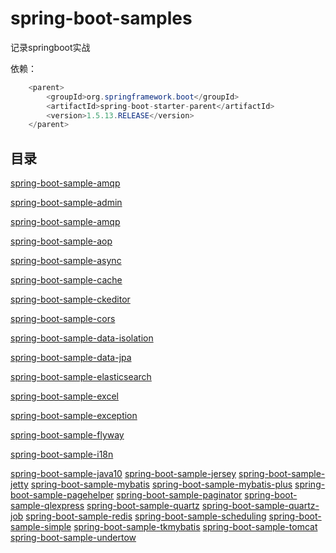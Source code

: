 # spring-boot-samples

记录springboot实战

依赖：

```java
    <parent>
        <groupId>org.springframework.boot</groupId>
        <artifactId>spring-boot-starter-parent</artifactId>
        <version>1.5.13.RELEASE</version>
    </parent>
```

## 目录

[spring-boot-sample-amqp](/spring-boot-sample-amqp/README.md)


[spring-boot-sample-admin](/spring-boot-sample-admin/README.md)

[spring-boot-sample-amqp](/spring-boot-sample-amqp/README.md)

[spring-boot-sample-aop](/spring-boot-sample-aop/README.md)

[spring-boot-sample-async](/spring-boot-sample-async/README.md)

[spring-boot-sample-cache](/spring-boot-sample-cache/README.md)

[spring-boot-sample-ckeditor](/spring-boot-sample-ckeditor/README.md)

[spring-boot-sample-cors](/spring-boot-sample-cors/README.md)

[spring-boot-sample-data-isolation](/spring-boot-sample-data-isolation/README.md)

[spring-boot-sample-data-jpa](/spring-boot-sample-data-jpa/README.md)

[spring-boot-sample-elasticsearch](/spring-boot-sample-elasticsearch/README.md)

[spring-boot-sample-excel](/spring-boot-sample-excel/README.md)

[spring-boot-sample-exception](/spring-boot-sample-exception/README.md)

[spring-boot-sample-flyway](/spring-boot-sample-flyway/README.md)

[spring-boot-sample-i18n](/spring-boot-sample-i18n/README.md)

[spring-boot-sample-java10](/spring-boot-sample-java10/README.md)
[spring-boot-sample-jersey](/spring-boot-sample-jersey/README.md)
[spring-boot-sample-jetty](/spring-boot-sample-jetty/README.md)
[spring-boot-sample-mybatis](/spring-boot-sample-mybatis/README.md)
[spring-boot-sample-mybatis-plus](/spring-boot-sample-mybatis-plus/README.md)
[spring-boot-sample-pagehelper](/spring-boot-sample-pagehelper/README.md)
[spring-boot-sample-paginator](/spring-boot-sample-paginator/README.md)
[spring-boot-sample-qlexpress](/spring-boot-sample-qlexpress/README.md)
[spring-boot-sample-quartz](/spring-boot-sample-quartz/README.md)
[spring-boot-sample-quartz-job](/spring-boot-sample-quartz-job/README.md)
[spring-boot-sample-redis](/spring-boot-sample-redis/README.md)
[spring-boot-sample-scheduling](/spring-boot-sample-scheduling/README.md)
[spring-boot-sample-simple](/spring-boot-sample-simple/README.md)
[spring-boot-sample-tkmybatis](/spring-boot-sample-tkmybatis/README.md)
[spring-boot-sample-tomcat](/spring-boot-sample-tomcat/README.md)
[spring-boot-sample-undertow](/spring-boot-sample-undertow/README.md)

